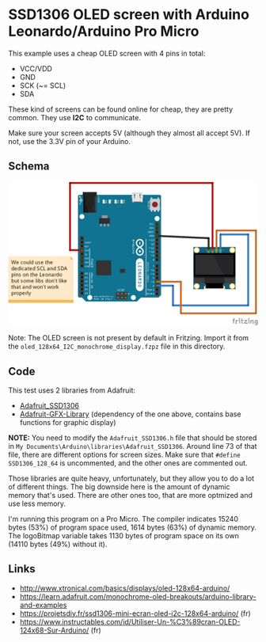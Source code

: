 # SSD1306 OLED screen with Arduino Leonardo/Arduino Pro Micro

This example uses a cheap OLED screen with 4 pins in total:
* VCC/VDD
* GND
* SCK (~= SCL)
* SDA

These kind of screens can be found online for cheap, they are pretty common. They use **I2C** to communicate.

Make sure your screen accepts 5V (although they almost all accept 5V). If not, use the 3.3V pin of your Arduino.

## Schema

![Schema](schema.png)

Note: The OLED screen is not present by default in Fritzing. Import it from the `oled_128x64_I2C_monochrome_display.fzpz` file in this directory.

## Code

This test uses 2 libraries from Adafruit:
* [Adafruit_SSD1306](https://github.com/adafruit/Adafruit_SSD1306)
* [Adafruit-GFX-Library](https://github.com/adafruit/Adafruit-GFX-Library) (dependency of the one above, contains base functions for graphic display)

**NOTE:** You need to modify the `Adafruit_SSD1306.h` file that should be stored in `My Documents\Arduino\libraries\Adafruit_SSD1306`. Around line 73 of that file, there are different options for screen sizes. Make sure that `#define SSD1306_128_64` is uncommented, and the other ones are commented out.

Those libraries are quite heavy, unfortunately, but they allow you to do a lot of different things. The big downside here is the amount of dynamic memory that's used. There are other ones too, that are more optmized and use less memory.

I'm running this program on a Pro Micro. The compiler indicates 15240 bytes (53%) of program space used, 1614 bytes (63%) of dynamic memory. The logoBitmap variable takes 1130 bytes of program space on its own (14110 bytes (49%) without it).

## Links

* http://www.xtronical.com/basics/displays/oled-128x64-arduino/
* https://learn.adafruit.com/monochrome-oled-breakouts/arduino-library-and-examples
* https://projetsdiy.fr/ssd1306-mini-ecran-oled-i2c-128x64-arduino/ (fr)
* https://www.instructables.com/id/Utiliser-Un-%C3%89cran-OLED-124x68-Sur-Arduino/ (fr)